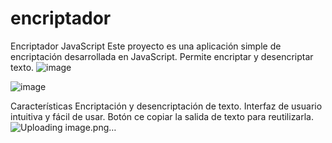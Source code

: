 # encriptador

Encriptador JavaScript
Este proyecto es una aplicación simple de encriptación desarrollada en JavaScript. Permite encriptar y desencriptar texto.
![image](https://github.com/Johanes10/encriptador/assets/131390830/7869431c-7225-42e8-a6bc-39692c166016)

![image](https://github.com/Johanes10/encriptador/assets/131390830/ba0a2a43-c532-4655-a624-9ae42e62002f)


Características
Encriptación y desencriptación de texto.
Interfaz de usuario intuitiva y fácil de usar.
Botón ce copiar la salida de texto para reutilizarla.
![Uploading image.png…]()
